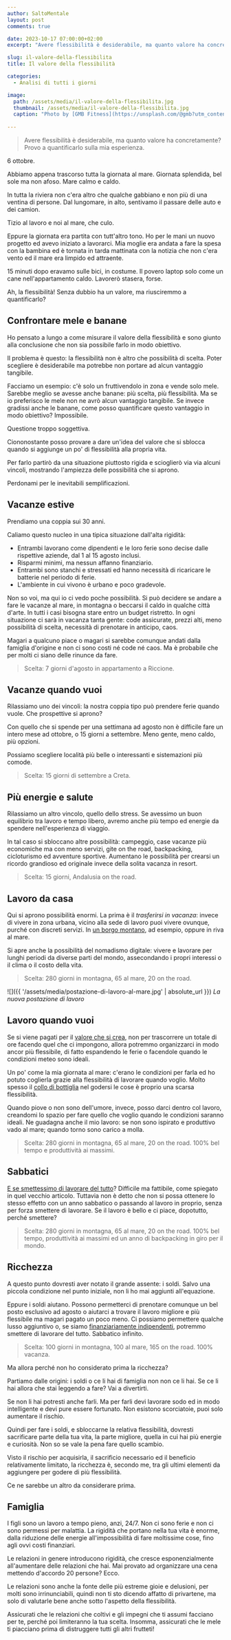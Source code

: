 ```yaml
---
author: SaltoMentale
layout: post
comments: true

date: 2023-10-17 07:00:00+02:00
excerpt: "Avere flessibilità è desiderabile, ma quanto valore ha concretamente? Provo a quantificarlo sulla mia esperienza."

slug: il-valore-della-flessibilita
title: Il valore della flessibilità

categories:
  - Analisi di tutti i giorni

image:
  path: /assets/media/il-valore-della-flessibilita.jpg
  thumbnail: /assets/media/il-valore-della-flessibilita.jpg
  caption: "Photo by [GMB Fitness](https://unsplash.com/@gmb?utm_content=creditCopyText&utm_medium=referral&utm_source=unsplash)"
  
---
```


> Avere flessibilità è desiderabile, ma quanto valore ha concretamente? 
> Provo a quantificarlo sulla mia esperienza.

6 ottobre.

Abbiamo appena trascorso tutta la giornata al mare. Giornata splendida, bel sole ma non afoso. Mare calmo e caldo.

In tutta la riviera non c'era altro che qualche gabbiano e non più di una ventina di persone. Dal lungomare, in alto, sentivamo il passare delle auto e dei camion.

Tizio al lavoro e noi al mare, che culo.

Eppure la giornata era partita con tutt'altro tono. Ho per le mani un nuovo progetto ed avevo iniziato a lavorarci. Mia moglie era andata a fare la spesa con la bambina ed è tornata in tarda mattinata con la notizia che non c'era vento ed il mare era limpido ed attraente.

15 minuti dopo eravamo sulle bici, in costume. Il povero laptop solo come un cane nell'appartamento caldo. Lavorerò stasera, forse.

Ah, la flessibilità! Senza dubbio ha un valore, ma riusciremmo a quantificarlo? 

## Confrontare mele e banane

Ho pensato a lungo a come misurare il valore della flessibilità e sono giunto alla conclusione che non sia possibile farlo in modo obiettivo.

Il problema è questo: la flessibilità non è altro che possibilità di scelta. Poter scegliere è desiderabile ma potrebbe non portare ad alcun vantaggio tangibile. 

Facciamo un esempio: c'è solo un fruttivendolo in zona e vende solo mele. Sarebbe meglio se avesse anche banane: più scelta, più flessibilità. Ma se io preferisco le mele non ne avrò alcun vantaggio tangibile. Se invece gradissi anche le banane, come posso quantificare questo vantaggio in modo obiettivo? Impossibile.

Questione troppo soggettiva.

Ciononostante posso provare a dare un'idea del valore che si sblocca quando si aggiunge un po' di flessibilità alla propria vita.

Per farlo partirò da una situazione piuttosto rigida e scioglierò via via alcuni vincoli, mostrando l'ampiezza delle possibilità che si aprono. 

Perdonami per le inevitabili semplificazioni.

## Vacanze estive

Prendiamo una coppia sui 30 anni. 

Caliamo questo nucleo in una tipica situazione dall'alta rigidità:
- Entrambi lavorano come dipendenti e le loro ferie sono decise dalle rispettive aziende, dal 1 al 15 agosto inclusi. 
- Risparmi minimi, ma nessun affanno finanziario.
- Entrambi sono stanchi e stressati ed hanno necessità di ricaricare le batterie nel periodo di ferie.
- L'ambiente in cui vivono è urbano e poco gradevole.

Non so voi, ma qui io ci vedo poche possibilità. Si può decidere se andare a fare le vacanze al mare, in montagna o beccarsi il caldo in qualche città d'arte. In tutti i casi bisogna stare entro un budget ristretto. In ogni situazione ci sarà in vacanza tanta gente: code assicurate, prezzi alti, meno possibilità di scelta, necessità di prenotare in anticipo, caos.

Magari a qualcuno piace o magari si sarebbe comunque andati dalla famiglia d'origine e non ci sono costi né code né caos. Ma è probabile che per molti ci siano delle rinunce da fare. 

> Scelta: 7 giorni d'agosto in appartamento a Riccione.

## Vacanze quando vuoi

Rilassiamo uno dei vincoli: la nostra coppia tipo può prendere ferie quando vuole. Che prospettive si aprono?

Con quello che si spende per una settimana ad agosto non è difficile fare un intero mese ad ottobre, o 15 giorni a settembre. Meno gente, meno caldo, più opzioni. 

Possiamo scegliere località più belle o interessanti e sistemazioni più comode.

> Scelta: 15 giorni di settembre a Creta.

## Più energie e salute

Rilassiamo un altro vincolo, quello dello stress. Se avessimo un buon equilibrio tra lavoro e tempo libero, avremo anche più tempo ed energie da spendere nell'esperienza di viaggio. 

In tal caso si sbloccano altre possibilità: campeggio, case vacanze più economiche ma con meno servizi, gite on the road, backpacking, cicloturismo ed avventure sportive. Aumentano le possibilità per crearsi un ricordo grandioso ed originale invece della solita vacanza in resort.

> Scelta: 15 giorni, Andalusia on the road.

## Lavoro da casa

Qui si aprono possibilità enormi. La prima è il *trasferirsi in vacanza*: invece di vivere in zona urbana, vicino alla sede di lavoro puoi vivere ovunque, purché con discreti servizi. In [un borgo montano](TODO), ad esempio, oppure in riva al mare. 

Si apre anche la possibilità del nomadismo digitale: vivere e lavorare per lunghi periodi da diverse parti del mondo, assecondando i propri interessi o il clima o il costo della vita. 

> Scelta: 280 giorni in montagna, 65 al mare, 20 on the road.

![]({{ '/assets/media/postazione-di-lavoro-al-mare.jpg' | absolute_url }}) *La nuova postazione di lavoro*

## Lavoro quando vuoi

Se si viene pagati per il [valore che si crea](TODO), non per trascorrere un totale di ore facendo quel che ci impongono, allora potremmo organizzarci in modo ancor più flessibile, di fatto espandendo le ferie o facendole quando le condizioni meteo sono ideali.

Un po' come la mia giornata al mare: c'erano le condizioni per farla ed ho potuto coglierla grazie alla flessibilità di lavorare quando voglio. Molto spesso il [collo di bottiglia](TODO) nel godersi le cose è proprio una scarsa flessibilità.

Quando piove o non sono dell'umore, invece, posso darci dentro col lavoro, creandomi lo spazio per fare quello che voglio quando le condizioni saranno ideali. Ne guadagna anche il mio lavoro: se non sono ispirato e produttivo vado al mare; quando torno sono carico a molla.

> Scelta: 280 giorni in montagna, 65 al mare, 20 on the road. 100% bel tempo e produttività ai massimi.

## Sabbatici

[E se smettessimo di lavorare del tutto](TODO)? Difficile ma fattibile, come spiegato in quel vecchio articolo. Tuttavia non è detto che non si possa ottenere lo stesso effetto con un anno sabbatico o passando al lavoro in proprio, senza per forza smettere di lavorare. Se il lavoro è bello e ci piace, dopotutto, perché smettere?

> Scelta: 280 giorni in montagna, 65 al mare, 20 on the road. 100% bel tempo, produttività ai massimi ed un anno di backpacking in giro per il mondo.

## Ricchezza

A questo punto dovresti aver notato il grande assente: i soldi. Salvo una piccola condizione nel punto iniziale, non li ho mai aggiunti all'equazione. 

Eppure i soldi aiutano. Possono permetterci di prenotare comunque un bel posto esclusivo ad agosto o aiutarci a trovare il lavoro migliore e più flessibile ma magari pagato un poco meno. Ci possiamo permettere qualche lusso aggiuntivo o, se siamo [finanziariamente indipendenti](TODO), potremmo smettere di lavorare del tutto. Sabbatico infinito.

> Scelta: 100 giorni in montagna, 100 al mare, 165 on the road. 100% vacanza.

Ma allora perché non ho considerato prima la ricchezza?

Partiamo dalle origini: i soldi o ce li hai di famiglia non non ce li hai. Se ce li hai allora che stai leggendo a fare? Vai a divertirti. 

Se non li hai potresti anche farli. Ma per farli devi lavorare sodo ed in modo intelligente e devi pure essere fortunato. Non esistono scorciatoie, puoi solo aumentare il rischio.

Quindi per fare i soldi, e sbloccarne la relativa flessibilità, dovresti sacrificare parte della tua vita, la parte migliore, quella in cui hai più energie e curiosità. Non so se vale la pena fare quello scambio.

Visto il rischio per acquisirla, il sacrificio necessario ed il beneficio relativamente limitato, la ricchezza è, secondo me, tra gli ultimi elementi da aggiungere per godere di più flessibilità.

Ce ne sarebbe un altro da considerare prima.

## Famiglia

I figli sono un lavoro a tempo pieno, anzi, 24/7. Non ci sono ferie e non ci sono permessi per malattia. La rigidità che portano nella tua vita è enorme, dalla riduzione delle energie all'impossibilità di fare moltissime cose, fino agli ovvi costi finanziari.

Le relazioni in genere introducono rigidità, che cresce esponenzialmente all'aumentare delle relazioni che hai. Mai provato ad organizzare una cena mettendo d'accordo 20 persone? Ecco.

Le relazioni sono anche la fonte delle più estreme gioie e delusioni, per molti sono irrinunciabili, quindi non ti sto dicendo affatto di privartene, ma solo di valutarle bene anche sotto l'aspetto della flessibilità. 

Assicurati che le relazioni che coltivi e gli impegni che ti assumi facciano per te, perché poi limiteranno la tua scelta. Insomma, assicurati che le mele ti piacciano prima di distruggere tutti gli altri frutteti!
